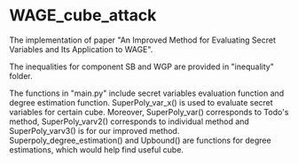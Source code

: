 # WAGE_cube_attack
The implementation of paper "An Improved Method for Evaluating Secret Variables and Its Application to WAGE".

The inequalities for component SB and WGP are provided in "inequality" folder.

The functions in "main.py" include secret variables evaluation function and degree estimation function.
SuperPoly_var_x() is used to evaluate secret variables for certain cube. Moreover, SuperPoly_var() corresponds to Todo's method, SuperPoly_varv2() corresponds to individual method and SuperPoly_varv3() is for our improved method.
Superpoly_degree_estimation() and Upbound() are functions for degree estimations, which would help find useful cube.

